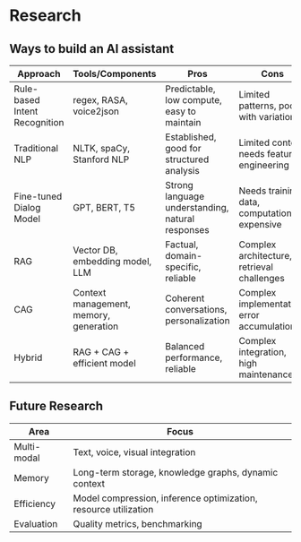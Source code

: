 # Research

## Ways to build an AI assistant

| Approach | Tools/Components | Pros | Cons | Use Case |
|----------|-----------------|------|------|-----------|
| Rule-based Intent Recognition | regex, RASA, voice2json | Predictable, low compute, easy to maintain | Limited patterns, poor with variations | Simple, domain-specific tasks |
| Traditional NLP | NLTK, spaCy, Stanford NLP | Established, good for structured analysis | Limited context, needs feature engineering | Text analysis, basic language understanding |
| Fine-tuned Dialog Model | GPT, BERT, T5 | Strong language understanding, natural responses | Needs training data, computationally expensive | General conversation, complex understanding |
| RAG | Vector DB, embedding model, LLM | Factual, domain-specific, reliable | Complex architecture, retrieval challenges | Knowledge-intensive tasks |
| CAG | Context management, memory, generation | Coherent conversations, personalization | Complex implementation, error accumulation | Long conversations, personalized assistance |
| Hybrid | RAG + CAG + efficient model | Balanced performance, reliable | Complex integration, high maintenance | Enterprise applications, complex tasks |

## Future Research

| Area | Focus |
|------|-------|
| Multi-modal | Text, voice, visual integration |
| Memory | Long-term storage, knowledge graphs, dynamic context |
| Efficiency | Model compression, inference optimization, resource utilization |
| Evaluation | Quality metrics, benchmarking |
